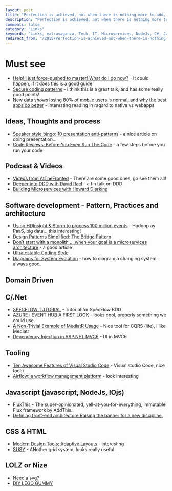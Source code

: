 ```yaml
---
layout: post
title: "Perfection is achieved, not when there is nothing more to add, but when there is nothing left to take away."
description: "Perfection is achieved, not when there is nothing more to add, but when there is nothing left to take away."
comments: false
category: "Links"
keywords: "Links, extravaganza, Tech, IT, Microservices, NodeJs, C#, Javascript, Solution architecture"
redirect_from: "/2015/Perfection-is-achieved-not-when-there-is-nothing-more-to-add-but-when-there-is-nothing-left-to-take-away/"
---
```


#  Must see #
 * [Help! I just force-pushed to master! What do I do now?](http://blog.8thlight.com/sandro-padin/2015/06/08/help-i-just-force-pushed-to-master.html) - It could happen, if it does this is a good guide
 * [Secure coding patterns](https://vimeo.com/129459298) - i think this is a great talk, and has some really good points!
 * [New data shows losing 80% of mobile users is normal, and why the best apps do better](http://andrewchen.co/new-data-shows-why-losing-80-of-your-mobile-users-is-normal-and-that-the-best-apps-do-much-better/) - interesting reading in ragard to native vs webapps

##  Ideas, Thoughts and process ##
 * [Speaker style bingo: 10 presentation anti-patterns](http://www.troyhunt.com/2015/06/speaker-style-bingo-10-presentation.html) - a nice article on doing presentation...
 * [Code Reviews: Before You Even Run The Code](http://java.dzone.com/articles/code-reviews-you-even-run-code?) - a few steps before you run your code
 
##  Podcast & Videos ##
 *  [Videos from AtTheFronted](https://vimeo.com/user4280938/videos/page:1/sort:date) - There are some good ones, go see them all!
 *  [Deeper into DDD with David Rael](http://www.dotnetrocks.com/default.aspx?ShowNum=1151) - a fin talk on DDD
 *  [Building Microservices with Howard Dierking](http://www.dotnetrocks.com/default.aspx?ShowNum=1150)

##  Software development - Pattern, Practices and architecture ##
 * [Using HDInsight & Storm to process 100 million events](http://blog.bennymichielsen.be/2015/06/08/using-hdinsight-storm-to-process-100-million-events/) - Hadoop as PaaS, big data... this interesting!
 * [Design Patterns Simplified: The Bridge Pattern](http://simpleprogrammer.com/2015/06/08/design-patterns-simplified-the-bridge-pattern/)
 * [Don’t start with a monolith … when your goal is a microservices architecture](http://martinfowler.com/articles/dont-start-monolith.html) - a good article 
 * [Ultratestable Coding Style](http://blog.jessitron.com/2015/06/ultratestable-coding-style.html)
 * [Diagrams for System Evolution](http://www.codingthearchitecture.com/2015/06/11/diagrams_for_system_evolution.html) - how to diagram a changing system always good.

##  Domain Driven ##
 

##  C/.Net ##
 * [SPECFLOW TUTORIAL](http://blog.dmbcllc.com/specflow-tutorial/) - Tutorial for SpecFlow BDD
 * [AZURE : EVENT HUB A FIRST LOOK](https://sachabarbs.wordpress.com/2015/06/04/azure-event-hub-a-first-look/) - looks cool, properly something we could use.
 * [A Non-Trivial Example of MediatR Usage](http://iamnotmyself.com/blog/2015/06/04/a-non-trivial-example-of-mediatr-usage/) - Nice tool for CQRS (lite), i like Mediatr
 * [Dependency Injection in ASP.NET MVC6](http://developer.telerik.com/featured/dependency-injection-in-asp-net-mvc6/) - DI in MVC6
 
##  Tooling ##
  * [Ten Awesome Features of Visual Studio Code](http://blogs.msdn.com/b/mvpawardprogram/archive/2015/06/03/ten-awesome-features-of-visual-studio-code.aspx) -  Visual studio Code, nice tool:)
  * [Airflow: a workflow management platform](http://nerds.airbnb.com/airflow/) - look interesting
  
##  Javascript (javascript, NodeJs, IOjs) ##
 * [FluxThis](https://fluxthis.io) - The super-opinionated, yell-at-you-for-everything, immutable Flux framework by AddThis.
 * [Defining front-end architecture Raising the banner for a new discipline.](http://radar.oreilly.com/2015/06/defining-front-end-architecture.html)

##  CSS & HTML ##
 * [Modern Design Tools: Adaptive Layouts](https://medium.com/bridge-collection/modern-design-tools-adaptive-layouts-e236070856e3) - interesting
 * [SUSY](http://susy.oddbird.net/) - ANother grid system, looks really useful.



##  LOLZ or Nize ##
 * [Need a svg?](http://thoughtbot.github.io/foundry/)
 * [DIY LEGO GUMMY](https://www.youtube.com/watch?v=n3_dV-e4d9c)

 